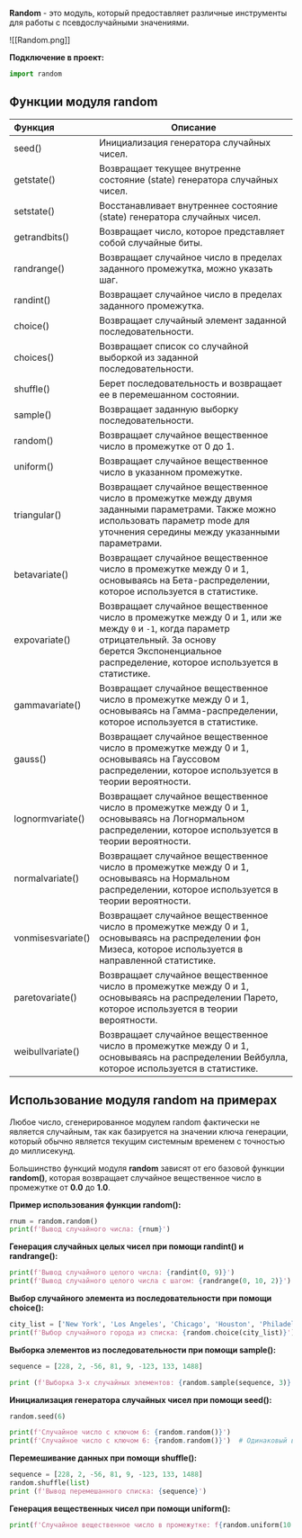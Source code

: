 **Random** - это модуль, который предоставляет различные инструменты для работы с псевдослучайными значениями.

![[Random.png]]

**Подключение в проект:**

```Python
import random
```

## Функции модуля random

| Функция           | Описание                                                                                                                                                                                                      |
| :---------------- | ------------------------------------------------------------------------------------------------------------------------------------------------------------------------------------------------------------- |
| seed()            | Инициализация генератора случайных чисел.                                                                                                                                                                     |
| getstate()        | Возвращает текущее внутренне состояние (state) генератора случайных чисел.                                                                                                                                    |
| setstate()        | Восстанавливает внутреннее состояние (state) генератора случайных чисел.                                                                                                                                      |
| getrandbits()     | Возвращает число, которое представляет собой случайные биты.                                                                                                                                                  |
| randrange()       | Возвращает случайное число в пределах заданного промежутка, можно указать шаг.                                                                                                                                |
| randint()         | Возвращает случайное число в пределах заданного промежутка.                                                                                                                                                   |
| choice()          | Возвращает случайный элемент заданной последовательности.                                                                                                                                                     |
| choices()         | Возвращает список со случайной выборкой из заданной последовательности.                                                                                                                                       |
| shuffle()         | Берет последовательность и возвращает ее в перемешанном состоянии.                                                                                                                                            |
| sample()          | Возвращает заданную выборку последовательности.                                                                                                                                                               |
| random()          | Возвращает случайное вещественное число в промежутке от 0 до 1.                                                                                                                                               |
| uniform()         | Возвращает случайное вещественное число в указанном промежутке.                                                                                                                                               |
| triangular()      | Возвращает случайное вещественное число в промежутке между двумя заданными параметрами. Также можно использовать параметр mode для уточнения середины между указанными параметрами.                           |
| betavariate()     | Возвращает случайное вещественное число в промежутке между 0 и 1, основываясь на Бета-распределении, которое используется в статистике.                                                                       |
| expovariate()     | Возвращает случайное вещественное число в промежутке между 0 и 1, или же между `0` и `-1`, когда параметр отрицательный. За основу берется Экспоненциальное распределение, которое используется в статистике. |
| gammavariate()    | Возвращает случайное вещественное число в промежутке между 0 и 1, основываясь на Гамма-распределении, которое используется в статистике.                                                                      |
| gauss()           | Возвращает случайное вещественное число в промежутке между 0 и 1, основываясь на Гауссовом распределении, которое используется в теории вероятности.                                                          |
| lognormvariate()  | Возвращает случайное вещественное число в промежутке между 0 и 1, основываясь на Логнормальном распределении, которое используется в теории вероятности.                                                      |
| normalvariate()   | Возвращает случайное вещественное число в промежутке между 0 и 1, основываясь на Нормальном распределении, которое используется в теории вероятности.                                                         |
| vonmisesvariate() | Возвращает случайное вещественное число в промежутке между 0 и 1, основываясь на распределении фон Мизеса, которое используется в направленной статистике.                                                    |
| paretovariate()   | Возвращает случайное вещественное число в промежутке между 0 и 1, основываясь на распределении Парето, которое используется в теории вероятности.                                                             |
| weibullvariate()  | Возвращает случайное вещественное число в промежутке между 0 и 1, основываясь на распределении Вейбулла, которое используется в статистике.                                                                   |

## Использование модуля random на примерах

Любое число, сгенерированное модулем random фактически не является случайным, так как базируется на значении ключа генерации, который обычно является текущим системным временем с точностью до миллисекунд.

Большинство функций модуля **random** зависят от его базовой функции **random()**, которая возвращает случайное вещественное число в промежутке от **0.0** до **1.0**.

**Пример использования функции random():**

```Python
rnum = random.random()
print(f'Вывод случайного числа: {rnum}')
```

**Генерация случайных целых чисел при помощи randint() и randrange():**

```Python
print(f'Вывод случайного целого числа: {randint(0, 9)}')
print(f'Вывод случайного целого числа с шагом: {randrange(0, 10, 2)}')
```

**Выбор случайного элемента из последовательности при помощи choice():**

```Python
city_list = ['New York', 'Los Angeles', 'Chicago', 'Houston', 'Philadelphia']
print(f'Выбор случайного города из списка: {random.choice(city_list)}')
```

**Выборка элементов из последовательности при помощи sample():**

```Python
sequence = [228, 2, -56, 81, 9, -123, 133, 1488]

print (f'Выборка 3-х случайных элементов: {random.sample(sequence, 3)}')
```

**Инициализация генератора случайных чисел при помощи seed():**

```Python
random.seed(6)

print(f'Случайное число с ключом 6: {random.random()}')
print(f'Случайное число с ключом 6: {random.random()}')  # Одинаковый вывод
```

**Перемешивание данных при помощи shuffle():**

```Python
sequence = [228, 2, -56, 81, 9, -123, 133, 1488]
random.shuffle(list)
print (f'Вывод перемешанного списка: {sequence}')
```

**Генерация вещественных чисел при помощи uniform():**

```Python
print(f'Случайное вещественное число в промежутке: f{random.uniform(10.5, 25.5)}')
```

